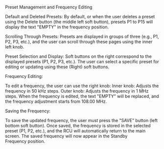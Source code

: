 Preset Management and Frequency Editing

Default and Deleted Presets:
By default, or when the user deletes a preset using the Delete button (the middle left soft button), presets P1 to P15 will display the text "EMPTY" in the frequency position.

Scrolling Through Presets:
Presets are displayed in groups of three (e.g., P1, P2, P3, etc.), and the user can scroll through these pages using the inner left knob.

Preset Selection and Display:
Soft buttons on the right correspond to the displayed presets (P1, P2, P3, etc.). The user can select a specific preset for editing or updating using these (Right) soft buttons.

Frequency Editing:

To edit a frequency, the user can use the right knob:
Inner knob: Adjusts the frequency in 50 kHz steps.
Outer knob: Adjusts the frequency in 1 MHz steps.
When the frequency is edited, the text "EMPTY" will be replaced, and the frequency adjustment starts from 108.00 MHz.

Saving the Frequency:

To save the updated frequency, the user must press the "SAVE" button (left bottom soft button).
Once saved, the frequency is stored in the selected preset (P1, P2, etc.), and the RCU will automatically return to the main screen.
The saved frequency will now appear in the Standby Frequency position.
